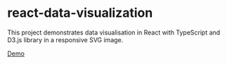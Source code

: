 # react-data-visualization

This project demonstrates data visualisation in React with TypeScript and D3.js library in a responsive SVG image.

[Demo](https://opudrovs.github.io/react-data-visualization/)

